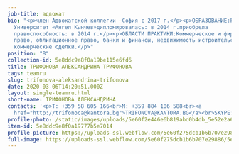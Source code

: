 ```yaml
---
job-title: адвокат
bio: "<p>член Адвокатской коллегии –София с 2017 г.</p><p>ОБРАЗОВАНИЕ:Русенский
  Университет «Ангел Кынчев»дипломировалась: в 2014 г.приобрела
  правоспособность: в 2014 г.</p><p>ОБЛАСТИ ПРАКТИКИ:Коммерческое и фирменное
  право, облигационное право, банки и финансы, недвижимость истроительство,
  коммерческие сделки.</p>"
position: "8"
collection-id: 5e8ddc9e8f0a19be115e6fd6
title: ТРИФОНОВА АЛЕКСАНДРИНА ТРИФОНОВА
tags: teamru
slug: trifonova-aleksandrina-trifonova
date: 2020-03-06T14:20:51.000Z
layout: single-teamru.html
short-name: ТРИФОНОВА АЛЕКСАНДРИНА
contacts: '<p>T: +359 58 605 166<br>M: +359 884 106 588<br><a
  href="http://trifonoca@kantora.bg">TRIFONOVA@KANTORA.BG</a><br>SKYPE:&nbsp;ADVOKAT_ALEKSANDRINA_TRIFONOVA</p>'
profile-photo: /static/images/uploads/5e60f2e446e6b819abd0b4db_5e52e2a63373094b59f6b3e2_5ca3916250cb2e3f3121ef13_trifonova_small.jpeg
item-id: 5e8ddc9e8f0a19777b5e7014
profile-picture: https://uploads-ssl.webflow.com/5e60f275dcb1b6b707e29886/5e60f2e446e6b819abd0b4db_5e52e2a63373094b59f6b3e2_5ca3916250cb2e3f3121ef13_Trifonova_Small.jpeg
full-image: https://uploads-ssl.webflow.com/5e60f275dcb1b6b707e29886/5e60f2e446e6b8371cd0b4dc_5e52e2a63373093719f6b3e3_5ca3915b7553535285f8a461_Trifonova.jpeg
---
```

